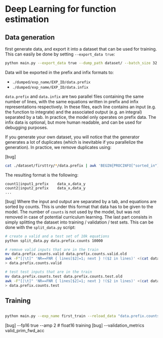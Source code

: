 # Deep Learning for function estimation


## Data generation

first generate data, and export it into a dataset that can be used for training. This can easily be done by setting `--export_data true`:
```bash
python main.py --export_data true --dump_path dataset/ --batch_size 32 --cpu true --exp_name firsttry --num_workers 1 --env_base_seed -1  --n_variables 1 --leaf_probs "0.75,0.25,0" --max_ops 5 --max_int 5 --positive true --max_len 64 --epoch_size 10 --operators "add:10,sub:3,mul:10,pow2:4,pow3:2,pow4:1,pow5:1,exp:4,sin:4,cos:4,tan:4"

```
Data will be exported in the prefix and infix formats to:
- `./dumped/exp_name/EXP_ID/data.prefix`
- `./dumped/exp_name/EXP_ID/data.infix`

`data.prefix` and `data.infix` are two parallel files containing the same number of lines, with the same equations written in prefix and infix representations respectively. In these files, each line contains an input (e.g. the function to integrate) and the associated output (e.g. an integral) separated by a tab. In practice, the model only operates on prefix data. The infix data is optional, but more human readable, and can be used for debugging purposes.

If you generate your own dataset, you will notice that the generator generates a lot of duplicates (which is inevitable if you parallelize the generation). In practice, we remove duplicates using:

[bug]
```bash
cat ./dataset/firsttry/*/data.prefix | awk 'BEGIN{PROCINFO["sorted_in"]="@val_num_desc"}{c[$0]++}END{for (i in c) printf("%i|%s\n",c[i],i)}' > data.prefix.counts

```

The resulting format is the following:
```
count1|input1_prefix    data_x,data_y
count2|input2_prefix    data_x,data_y
...
```
[bug]
Where the input and output are separated by a tab, and equations are sorted by counts. This is under this format that data has to be given to the model. The number of `counts` is not used by the model, but was not removed in case of potential curriculum learning. The last part consists in simply splitting the dataset into training / validation / test sets. This can be done with the `split_data.py` script:

```bash
# create a valid and a test set of 10k equations
python split_data.py data.prefix.counts 10000

# remove valid inputs that are in the train
mv data.prefix.counts.valid data.prefix.counts.valid.old
awk -F"[|\t]" 'NR==FNR { lines[$2]=1; next } !($2 in lines)' <(cat data.prefix.counts.train) data.prefix.counts.valid.old \
> data.prefix.counts.valid

# test test inputs that are in the train
mv data.prefix.counts.test data.prefix.counts.test.old
awk -F"[|\t]" 'NR==FNR { lines[$2]=1; next } !($2 in lines)' <(cat data.prefix.counts.train) data.prefix.counts.test.old \
> data.prefix.counts.test
```


## Training

```bash

python main.py --exp_name first_train --reload_data "data.prefix.counts.train,data.prefix.counts.valid,data.prefix.counts.test" --reload_size 30 --emb_dim 8 --n_enc_layers 6 --n_dec_layers 6 --n_heads 2 --optimizer "adam,lr=0.0001"  --batch_size 30 --epoch_size 2 --validation_metrics valid_prim_fwd_acc --cpu true


```

[bug] --fp16 true --amp 2     # float16 training
[bug] --validation_metrics valid_prim_fwd_acc 



